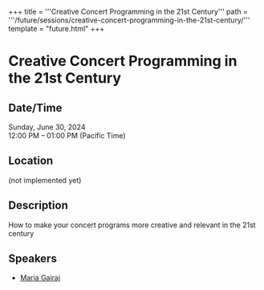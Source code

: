 +++
title = '''Creative Concert Programming in the 21st Century'''
path = '''/future/sessions/creative-concert-programming-in-the-21st-century/'''
template = "future.html"
+++

<h1>Creative Concert Programming in the 21st Century</h1>
<h2>Date/Time</h2>
<p>Sunday, June 30, 2024<br>
12:00 PM – 01:00 PM (Pacific Time)</p>
<h2>Location</h2>
(not implemented yet)
<h2>Description</h2>
How to make your concert programs more creative and relevant in the 21st century
<h2>Speakers</h2>
<ul><li><a href="/future/speakers/maria-gajraj/">Maria Gajraj</a></li>

